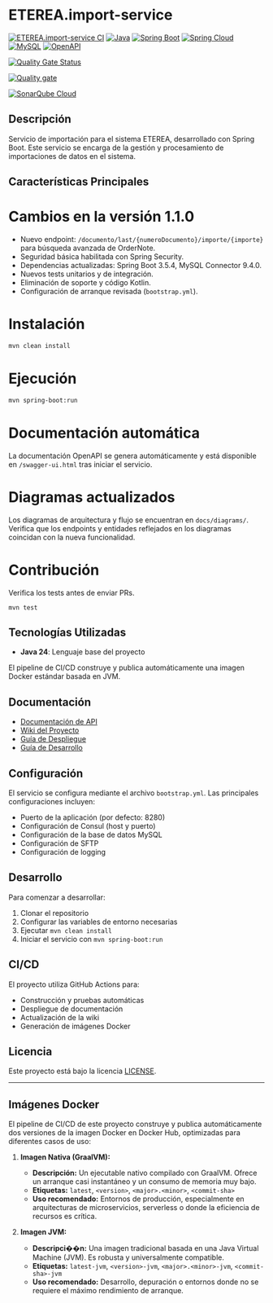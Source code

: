 # ETEREA.import-service

[![ETEREA.import-service CI](https://github.com/ETEREA-services/ETEREA.import-service/actions/workflows/maven.yml/badge.svg?branch=main)](https://github.com/ETEREA-services/ETEREA.import-service/actions/workflows/maven.yml)
[![Java](https://img.shields.io/badge/Java-24-blue.svg)](https://www.java.com)
[![Spring Boot](https://img.shields.io/badge/Spring%20Boot-3.5.3-green.svg)](https://spring.io/projects/spring-boot)
[![Spring Cloud](https://img.shields.io/badge/Spring%20Cloud-2025.0.0-blue.svg)](https://spring.io/projects/spring-cloud)
[![MySQL](https://img.shields.io/badge/MySQL-9.3.0-blue.svg)](https://www.mysql.com)
[![OpenAPI](https://img.shields.io/badge/OpenAPI-2.8.9-green.svg)](https://www.openapis.org)

[![Quality Gate Status](https://sonarcloud.io/api/project_badges/measure?project=ETEREA-services_ETEREA.import-service&metric=alert_status)](https://sonarcloud.io/summary/new_code?id=ETEREA-services_ETEREA.import-service)

[![Quality gate](https://sonarcloud.io/api/project_badges/quality_gate?project=ETEREA-services_ETEREA.import-service)](https://sonarcloud.io/summary/new_code?id=ETEREA-services_ETEREA.import-service)

[![SonarQube Cloud](https://sonarcloud.io/images/project_badges/sonarcloud-light.svg)](https://sonarcloud.io/summary/new_code?id=ETEREA-services_ETEREA.import-service)

## Descripción

Servicio de importación para el sistema ETEREA, desarrollado con Spring Boot. Este servicio se encarga de la gestión y procesamiento de importaciones de datos en el sistema.


## Características Principales


# Cambios en la versión 1.1.0

- Nuevo endpoint: `/documento/last/{numeroDocumento}/importe/{importe}` para búsqueda avanzada de OrderNote.
- Seguridad básica habilitada con Spring Security.
- Dependencias actualizadas: Spring Boot 3.5.4, MySQL Connector 9.4.0.
- Nuevos tests unitarios y de integración.
- Eliminación de soporte y código Kotlin.
- Configuración de arranque revisada (`bootstrap.yml`).

# Instalación

```bash
mvn clean install
```

# Ejecución

```bash
mvn spring-boot:run
```

# Documentación automática

La documentación OpenAPI se genera automáticamente y está disponible en `/swagger-ui.html` tras iniciar el servicio.

# Diagramas actualizados

Los diagramas de arquitectura y flujo se encuentran en `docs/diagrams/`.  Verifica que los endpoints y entidades reflejados en los diagramas coincidan con la nueva funcionalidad.

# Contribución

Verifica los tests antes de enviar PRs.
```
mvn test
```
## Tecnologías Utilizadas

- **Java 24**: Lenguaje base del proyecto

El pipeline de CI/CD construye y publica automáticamente una imagen Docker estándar basada en JVM.

## Documentación

- [Documentación de API](https://eterea-services.github.io/ETEREA.import-service/)
- [Wiki del Proyecto](https://github.com/ETEREA-services/ETEREA.import-service/wiki)
- [Guía de Despliegue](https://eterea-services.github.io/ETEREA.import-service/deployment-guide.html)
- [Guía de Desarrollo](https://eterea-services.github.io/ETEREA.import-service/development-guide.html)

## Configuración

El servicio se configura mediante el archivo `bootstrap.yml`. Las principales configuraciones incluyen:

- Puerto de la aplicación (por defecto: 8280)
- Configuración de Consul (host y puerto)
- Configuración de la base de datos MySQL
- Configuración de SFTP
- Configuración de logging

## Desarrollo

Para comenzar a desarrollar:

1. Clonar el repositorio
2. Configurar las variables de entorno necesarias
3. Ejecutar `mvn clean install`
4. Iniciar el servicio con `mvn spring-boot:run`

## CI/CD

El proyecto utiliza GitHub Actions para:
- Construcción y pruebas automáticas
- Despliegue de documentación
- Actualización de la wiki
- Generación de imágenes Docker

## Licencia

Este proyecto está bajo la licencia [LICENSE](LICENSE).

---

## Imágenes Docker

El pipeline de CI/CD de este proyecto construye y publica automáticamente dos versiones de la imagen Docker en Docker Hub, optimizadas para diferentes casos de uso:

1.  **Imagen Nativa (GraalVM):**
    - **Descripción:** Un ejecutable nativo compilado con GraalVM. Ofrece un arranque casi instantáneo y un consumo de memoria muy bajo.
    - **Etiquetas:** `latest`, `<version>`, `<major>.<minor>`, `<commit-sha>`
    - **Uso recomendado:** Entornos de producción, especialmente en arquitecturas de microservicios, serverless o donde la eficiencia de recursos es crítica.

2.  **Imagen JVM:**
    - **Descripci��n:** Una imagen tradicional basada en una Java Virtual Machine (JVM). Es robusta y universalmente compatible.
    - **Etiquetas:** `latest-jvm`, `<version>-jvm`, `<major>.<minor>-jvm`, `<commit-sha>-jvm`
    - **Uso recomendado:** Desarrollo, depuración o entornos donde no se requiere el máximo rendimiento de arranque.